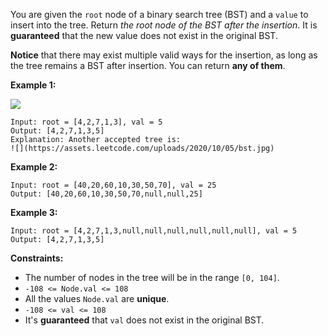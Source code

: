 You are given the `root` node of a binary search tree (BST) and a `value` to
insert into the tree. Return _the root node of the BST after the insertion_.
It is **guaranteed** that the new value does not exist in the original BST.

**Notice**  that there may exist multiple valid ways for the insertion, as
long as the tree remains a BST after insertion. You can return **any of
them**.



**Example 1:**

![](https://assets.leetcode.com/uploads/2020/10/05/insertbst.jpg)

    
    
    Input: root = [4,2,7,1,3], val = 5
    Output: [4,2,7,1,3,5]
    Explanation: Another accepted tree is:
    ![](https://assets.leetcode.com/uploads/2020/10/05/bst.jpg)
    

**Example 2:**

    
    
    Input: root = [40,20,60,10,30,50,70], val = 25
    Output: [40,20,60,10,30,50,70,null,null,25]
    

**Example 3:**

    
    
    Input: root = [4,2,7,1,3,null,null,null,null,null,null], val = 5
    Output: [4,2,7,1,3,5]
    



**Constraints:**

  * The number of nodes in the tree will be in the range `[0, 104]`.
  * `-108 <= Node.val <= 108`
  * All the values `Node.val` are **unique**.
  * `-108 <= val <= 108`
  * It's **guaranteed** that `val` does not exist in the original BST.

